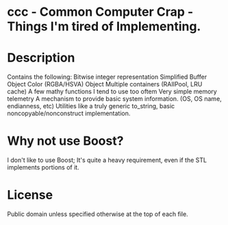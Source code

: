 # ccc - Common Computer Crap - Things I'm tired of Implementing.
# Description
Contains the following:
  Bitwise integer representation
  Simplified Buffer Object
  Color (RGBA/HSVA) Object
  Multiple containers (RAIIPool, LRU cache)
  A few mathy functions I tend to use too oftem
  Very simple memory telemetry
  A mechanism to provide basic system information. (OS, OS name, endianness, etc)
  Utilities like a truly generic to_string, basic noncopyable/nonconstruct implementation.
  
# Why not use Boost?
I don't like to use Boost; It's quite a heavy requirement, even if the STL implements portions of it.

# License
Public domain unless specified otherwise at the top of each file.
